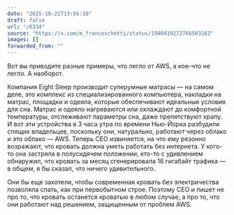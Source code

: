 ```yaml
---
date: "2025-10-21T13:56:10"
draft: false
url: "/6334"
source: "https://x.com/m_franceschetti/status/1980419272766583262"
images: []
forwarded_from: ""
---
```


Вот вы приводите разные примеры, что легло от AWS, а кое-что не легло. А наоборот.

Компания Eight Sleep производит суперумные матрасы — на самом деле, это комплекс из специализированного компьютера, накладки на матрас, площадки и одеяла, которые обеспечивают идеальные условия для сна. Матрас и одеяло нагреваются или охлаждают до комфортной температуры, отслеживают параметры сна, даже препятствуют храпу. И вот эти устройства в 3 часа утра по времени Нью-Йорка разбудили спящих владельцев, поскольку они, натурально, работают через облако и это облако — AWS. Теперь CEO извиняется, на что ему резонно возражают, что кровать должна уметь работать без интернета. У кого-то она застряла в полусидячем положении, кто-то с удивлением обнаружил, что кровать за месяц сгенерировала 16 гигабайт трафика — в общем, я бы сказал, что ничего удивительного.

Они бы еще захотели, чтобы современная кровать без электричества позволяла спать, как при первобытном строе. Поэтому CEO и пишет не про то, что кровать останется кроватью в любом случае, а про то, что они работают над решением, защищенным от проблем AWS.
